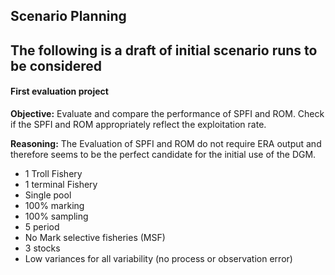 ## Scenario Planning
## 
## The following is a draft of initial scenario runs to be considered 

#### First evaluation project
**Objective:** Evaluate and compare the performance of SPFI and ROM.  Check if the SPFI and ROM appropriately reflect the exploitation rate. 

**Reasoning:** The Evaluation of SPFI and ROM do not require ERA output and therefore seems to be the perfect candidate for the initial use of the DGM.


 - 1 Troll Fishery
 - 1 terminal Fishery
 - Single pool
 - 100% marking
 - 100%   sampling
 - 5 period
 - No Mark selective fisheries (MSF)
 - 3 stocks
 - Low variances for all variability (no process or observation error)

 

